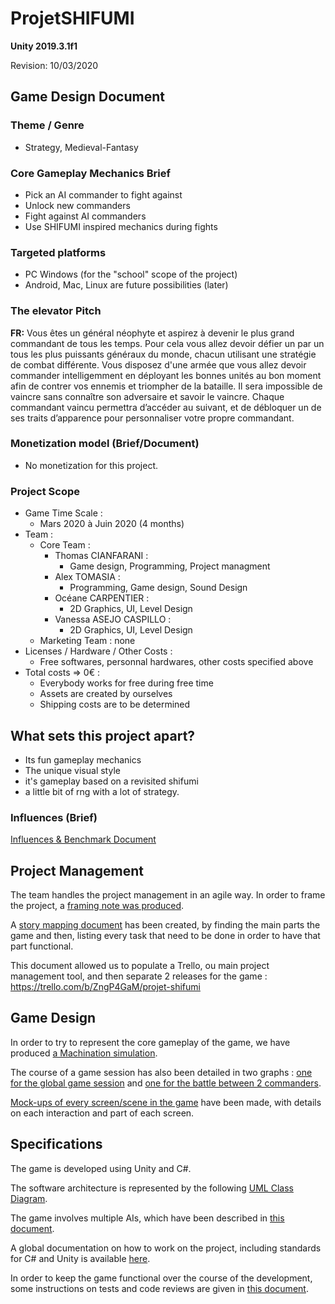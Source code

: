 # ProjetSHIFUMI
__Unity 2019.3.1f1__

Revision: 10/03/2020

## Game Design Document

### Theme / Genre
- Strategy, Medieval-Fantasy

### Core Gameplay Mechanics Brief
- Pick an AI commander to fight against
- Unlock new commanders
- Fight against AI commanders 
- Use SHIFUMI inspired mechanics during fights

### Targeted platforms
- PC Windows (for the "school" scope of the project)
- Android, Mac, Linux are future possibilities (later)

### The elevator Pitch
__FR:__ Vous êtes un général néophyte et aspirez à devenir le plus grand commandant de tous les temps. Pour cela vous allez devoir défier un par un tous les plus puissants généraux du monde, chacun utilisant une stratégie de combat différente. 
Vous disposez d'une armée que vous allez devoir commander intelligemment en déployant les bonnes unités au bon moment afin de contrer vos ennemis et triompher de la bataille. Il sera impossible de vaincre sans connaître son adversaire et savoir le vaincre.
Chaque commandant vaincu permettra d’accéder au suivant, et de débloquer un de ses traits d’apparence pour personnaliser votre propre commandant.

### Monetization model (Brief/Document)
- No monetization for this project.

### Project Scope
- Game Time Scale :
  - Mars 2020 à Juin 2020 (4 months)
- Team :
  - Core Team : 
    - Thomas CIANFARANI : 
      - Game design, Programming, Project managment
    - Alex TOMASIA : 
      - Programming, Game design, Sound Design
    - Océane CARPENTIER : 
      - 2D Graphics, UI, Level Design
    - Vanessa ASEJO CASPILLO : 
      - 2D Graphics, UI, Level Design
  - Marketing Team : none
- Licenses / Hardware / Other Costs :
  - Free softwares, personnal hardwares, other costs specified above
- Total costs => 0€ : 
  - Everybody works for free during free time
  - Assets are created by ourselves
  - Shipping costs are to be determined

## What sets this project apart?
- Its fun gameplay mechanics
- The unique visual style
- it's gameplay based on a revisited shifumi
- a little bit of rng with a lot of strategy.

### Influences (Brief)
[Influences & Benchmark Document](https://docs.google.com/document/d/1-crH3qDEdT_eW-AlxJtIj2H0OhJSgdSDaQBnwu1a2KQ/edit?usp=sharing)

## Project Management
The team handles the project management in an agile way. 
In order to frame the project, a [framing note was produced](https://drive.google.com/open?id=1mpFE1mIpjPZUIwD8UBqiVdZRvWzsNZauB2fJgxQYyAI).

A [story mapping document](https://drive.google.com/open?id=1h6B3hbMEDTCpLV9RywwvtBfZjMTYtnd_) has been created, by finding the main parts the game and then, listing every task that need to be done in order to have that part functional.

This document allowed us to populate a Trello, ou main project management tool, and then separate 2 releases for the game : https://trello.com/b/ZngP4GaM/projet-shifumi

## Game Design 
In order to try to represent the core gameplay of the game, we have produced [a Machination simulation](https://my.machinations.io/public/ProjetSHIFUMI/0651972a0f51ac21fd7ba40965e5c5c2a).

The course of a game session has also been detailed in two graphs : [one for the global game session](https://drive.google.com/open?id=1vRVXUPMyUZ4WAejKYIXSuMSEW-ttcn9lvhnG57Pfd9U) and [one for the battle between 2 commanders](https://drive.google.com/open?id=1dB4Qq0RvMAbNaCA2h8nI35nUUor2XsomwsM0nOIkmGc).

[Mock-ups of every screen/scene in the game](https://docs.google.com/presentation/d/1whwf8nXBDh-ruXfuVOuuh-tt44wDkOGrM6CVFB8r3_E/edit?usp=sharing) have been made, with details on each interaction and part of each screen.

## Specifications
The game is developed using Unity and C#. 

The software architecture is represented by the following [UML Class Diagram](https://drive.google.com/open?id=1ec-jPSo0AoCFOhxd-M9d9GBvd3pWzxEw).

The game involves multiple AIs, which have been described in [this document](https://docs.google.com/document/d/1JpFbyNKKNKvEko_quFVEpfWLAMduVy6Ot2vuYnp00q0/edit?usp=sharing).

A global documentation on how to work on the project, including standards for C# and Unity is available [here](https://docs.google.com/document/d/1c3gdonlgpiQUbDWUbcjDWGp4pI7WOd6RJLjS1FkIRe8/edit?usp=sharing).

In order to keep the game functional over the course of the development, some instructions on tests and code reviews are given in [this document](https://docs.google.com/document/d/1MqU-DjhuPxP0_4Qps-JbGWbLiwnjehxkK3N7ksPPYJ0/edit?usp=sharing).
